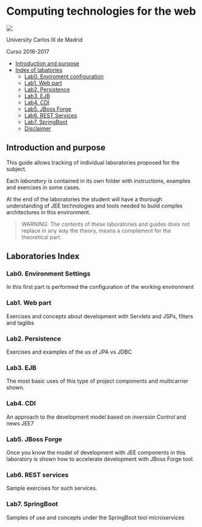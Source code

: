 # Computing technologies for the web 


![](images/logo-uc3m.jpg)

University Carlos III de Madrid

Curso 2016-2017

<!-- MarkdownTOC depth=3 -->

- [Introduction and purpose](#Introduction-and-purpose)
- [Index of labatories](#indice-de-laboratorios)
    - [Lab0. Enviroment configuration](#lab0-configuracion-del-entorno)
    - [Lab1. Web part](#lab1-parte-web)
    - [Lab2. Persistence](#lab2-persistencia)
    - [Lab3. EJB](#lab3-ejb)
    - [Lab4. CDI](#lab4-cdi)
    - [Lab5. JBoss Forge](#lab5-jboss-forge)
    - [Lab6. REST Services](#lab6-servicios-rest)
    - [Lab7. SpringBoot](#lab7-springboot)
    - [Disclaimer](#disclaimer)

<!-- /MarkdownTOC -->

## Introduction and purpose

This guide allows tracking of individual laboratories proposed for the subject.

Each _laboratory_ is contained in its own folder with instructions, examples and exercises in some cases.

At the end of the laboratories the student will have a thorough understanding of JEE technologies and tools needed to build complex architectures in this environment.

> WARNING: The contents of these laboratories and guides does not replace in any way the theory, means a complement for the theoretical part.

## Laboratories Index


### Lab0. Environment Settings

In this first part is performed the configuration of the working environment

### Lab1. Web part

Exercises and concepts about development with Servlets and JSPs, filters and taglibs

### Lab2. Persistence

Exercises and examples of the us of JPA vs
JDBC 
### Lab3. EJB

The most basic uses of this type of project components and multicarrier shown.

### Lab4. CDI

An approach to the development model based on _inversión Control_ and news JEE7

### Lab5. JBoss Forge

Once you know the model of development with JEE components in this laboratory is shown how to accelerate development with JBoss Forge tool.

### Lab6. REST services

Sample exercises for such services.

### Lab7. SpringBoot

Samples of use and concepts under the SpringBoot tool microservices






